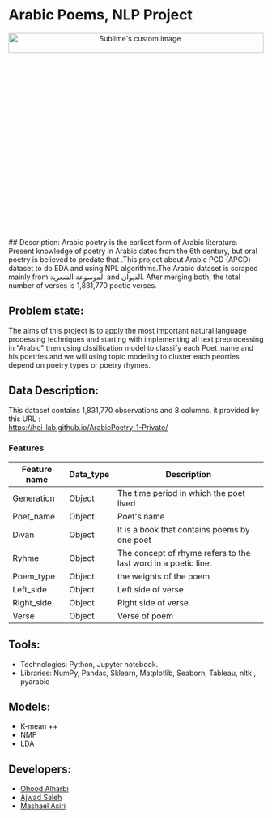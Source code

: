 # Arabic Poems, NLP Project
<p align="center">
  <img src="https://i.pinimg.com/originals/62/7e/2c/627e2c6ab4e8e594b73e8379090177b0.jpg"  width=100% height=10% alt="Sublime's custom image"/>
</p>
## Description:
Arabic poetry is the earliest form of Arabic literature. Present knowledge of poetry in Arabic dates from the 6th century, but oral poetry is believed to predate that .This project about Arabic PCD (APCD) dataset to do EDA and using NPL algorithms.The Arabic dataset is scraped mainly from الموسوعة الشعرية and الديوان. After merging both, the total number of verses is 1,831,770 poetic verses.

## Problem state:
The aims of this project is to apply the most important natural language processing techniques and starting with implementing all text preprocessing in "Arabic"  then using clssification model to classify each Poet_name and his poetries and we will using topic modeling to cluster each peorties depend on poetry types or poetry rhymes.

## Data Description:
This dataset contains 1,831,770  observations and 8 columns. it provided by this URL :   
https://hci-lab.github.io/ArabicPoetry-1-Private/ 
### Features
| Feature name          | Data_type                       | Description                                         |       
|-----------------------|---------------------------------|-----------------------------------------------------|
| Generation            | Object                          |The time period in which the poet lived
| Poet_name             | Object                          |Poet's name
| Divan                 | Object                          |It is a book that contains poems by one poet
| Ryhme                 | Object                          |The concept of rhyme refers to the last word in a poetic line.
| Poem_type             | Object                          |the weights of the poem 
| Left_side             | Object                          |Left side of verse
| Right_side            | Object                          |Right side of verse.
| Verse                 | Object                          |Verse of poem 

## Tools:
 * Technologies: Python, Jupyter notebook.
* Libraries: NumPy, Pandas, Sklearn, Matplotlib, Seaborn, Tableau, nltk , pyarabic 

## Models:
*	K-mean ++
*	NMF
*	LDA

## Developers:
* [Ohood Alharbi](https://github.com/Ohood-Alharbi)
* [Ajwad Saleh](https://github.com/Ajwadsm)
* [Mashael Asiri](https://github.com/Mashael2030)      

